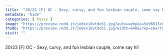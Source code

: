 ```yaml
---
title:  "20/23 [F] OC - Sexy, curvy, and fun lesbian couple, come say hi!"
metadate: "hide"
categories: [ Pussy ]
image: "https://preview.redd.it/je8xvi8vtdo51.jpg?auto=webp&s=5e96613c01b21af63b311ccf9b35d5cfc77405ab"
thumb: "https://preview.redd.it/je8xvi8vtdo51.jpg?width=640&crop=smart&auto=webp&s=0327ee4e3788c87725409907df444c3b66b2dc7a"
visit: ""
---
```

20/23 [F] OC - Sexy, curvy, and fun lesbian couple, come say hi!
